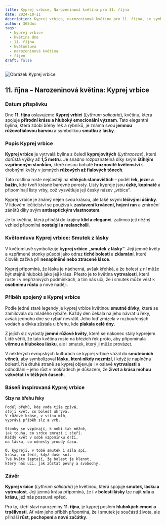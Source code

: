```yaml
---
title: Kyprej vrbice, Narozeninová květina pro 11. října
date: 2024-10-11
description: Kyprej vrbice, narozeninová květina pro 11. října, je symbolem Smutek z lásky. Objevte její jedinečný význam, fascinující příběhy a poezii, která oslavuje její krásu.
author: 365dní
tags:
  - kyprej vrbice
  - květina dne
  - 11. října
  - květomluva
  - narozeninová květina
  - říjen
draft: false
---
```


![Obrázek Kyprej vrbice](https://cdn.pixabay.com/photo/2019/07/15/12/11/ordinary-loosestrife-4339197_640.jpg#center)


## 11. října – Narozeninová květina: Kyprej vrbice

### Datum příspěvku

Dne **11. října** oslavujeme **Kyprej vrbici** (_Lythrum salicaria_), květinu, která spojuje **přírodní krásu a hluboký emocionální význam**. Tato elegantní bylina, která zdobí břehy řek a rybníků, je známá svou **jemnou růžovofialovou barvou** a symbolikou **smutku z lásky**.

### Popis Kyprej vrbice

**Kyprej vrbice** je vytrvalá bylina z čeledi **kyprejovitých** (_Lythraceae_), která dorůstá výšky až **1,5 metru**. Je snadno rozpoznatelná díky svým **štíhlým vzpřímeným stonkům**, které nesou bohaté **hroznovité květenství** s drobnými květy v jemných **růžových až fialových tónech**.

Tato rostlina roste nejčastěji na **vlhkých stanovištích** – podél **řek, jezer a bažin**, kde tvoří krásné barevné porosty. Listy kypreje jsou **úzké, kopinaté** a připomínají listy vrby, což vysvětluje její český název „vrbice“.

Kyprej vrbice je známý nejen svou krásou, ale také svými **léčivými účinky**. V lidovém léčitelství se používá k **zastavení krvácení, hojení ran** a zmírnění zánětů díky svým **antiseptickým vlastnostem**.

Je to květina, která přináší do krajiny **klid a eleganci**, zatímco její něžný vzhled připomíná **nostalgii a melancholii**.

### Květomluva Kyprej vrbice: Smutek z lásky

V květomluvě symbolizuje **kyprej vrbice** **„smutek z lásky“**. Její jemné květy a vzpřímené stonky působí jako odraz **tiché bolesti** a **zklamání**, které člověk zažívá při **nenaplněné nebo ztracené lásce**.

Kyprej připomíná, že láska je nádherná, avšak křehká, a že bolest z ní může být stejně hluboká jako její krása. Přesto je to květina **vytrvalosti**, která roste i v nepříznivých podmínkách, a tím nás učí, že i smutek může vést k **osobnímu růstu** a nové naději.

### Příběh spojený s Kyprej vrbice

Podle jedné staré legendy je kyprej vrbice květinou **smutné dívky**, která se zamilovala do mladého rybáře. Každý den čekala na jeho návrat u řeky, avšak jednoho dne se rybář nevrátil. Jeho loď zmizela v rozbouřených vodách a dívka zůstala u břehu, kde **plakala celé dny**.

Z jejích slz vyrostly **jemné růžové květy**, které se nakonec staly kyprejem. Lidé věřili, že tato květina roste na březích řek proto, aby připomínala **věrnou a hlubokou lásku**, ale i smutek, který ji může provázet.

V některých evropských kulturách se kyprej vrbice vázal do **smutečních věnců**, aby symbolizoval **lásku, která nikdy nezmizí**, i když je naplněna bolestí. Na druhé straně se kyprej objevuje i v oslavě **vytrvalosti** a odhodlání – jeho růst v mokřadech je důkazem, že **život a krása mohou vzkvétat i v těžkých časech**.

### Báseň inspirovaná Kyprej vrbice

**Slzy na břehu řeky**

```
Podél břehů, kde voda tiše zpívá,  
stojí květ, co bolest ukrývá.  
V růžové kráse, v stínu mlh,  
vypráví příběh slz a vrb.  

Stonky se vzpínají, k nebi tak něžně,  
jak touha, co srdce zmrazí i zčeří.  
Každý květ v sobě vzpomínku drží,  
na lásku, co odnesly proudy času.  

Ó, kypreji, v tobě smutek i síla spí,  
krása, co léčí, když duše sní.  
Tvé květy šeptají, že bolest je klenot,  
který nás učí, jak zůstat pevný a svobodný.  
```

### Závěr

**Kyprej vrbice** (_Lythrum salicaria_) je květinou, která spojuje **smutek, lásku a vytrvalost**. Její jemná krása připomíná, že i v **bolesti lásky** lze najít **sílu a krásu**, jež nás posouvá vpřed.

Pro ty, kteří slaví narozeniny **11. října**, je kyprej poslem **hlubokých emocí a trpělivosti**. Ať vám jeho příběh připomíná, že i smutek je součástí života, ale přináší **růst, pochopení a nové začátky**.
